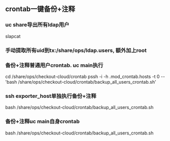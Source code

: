 ## crontab一键备份+注释

### uc share导出所有ldap用户
slapcat
### 手动提取所有uid到tx:/share/ops/ldap.users, 额外加上root

### 备份+注释普通用户crontab. uc main执行
cd /share/ops/checkout-cloud/crontab
pssh -i -h .mod_crontab.hosts -t 0 -- 'bash /share/ops/checkout-cloud/crontab/backup_all_users_crontab.sh'

### ssh exporter_host单独执行备份+注释
bash /share/ops/checkout-cloud/crontab/backup_all_users_crontab.sh

### 备份+注释uc main自身crontab
bash /share/ops/checkout-cloud/crontab/backup_all_users_crontab.sh
